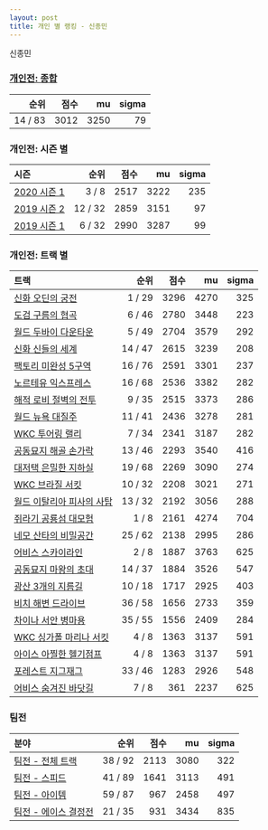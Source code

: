 ```yaml
---
layout: post
title: 개인 별 랭킹 - 신종민
---
```


신종민

### [개인전: 종합](../singles-full)

| 순위 | 점수 | mu | sigma |
|---:|---:|---:|---:|
| 14 / 83 | 3012 | 3250 | 79 |

### 개인전: 시즌 별

| 시즌 | 순위 | 점수 | mu | sigma |
|:---|---:|---:|---:|---:|
| [2020 시즌 1](../singles-s2020_1) | 3 / 8 | 2517 | 3222 | 235 |
| [2019 시즌 2](../singles-s2019_2) | 12 / 32 | 2859 | 3151 | 97 |
| [2019 시즌 1](../singles-s2019_1) | 6 / 32 | 2990 | 3287 | 99 |

### 개인전: 트랙 별

| 트랙 | 순위 | 점수 | mu | sigma |
|:---|---:|---:|---:|---:|
| [신화 오딘의 궁전](../odin) | 1 / 29 | 3296 | 4270 | 325 |
| [도검 구름의 협곡](../hyupgog) | 6 / 46 | 2780 | 3448 | 223 |
| [월드 두바이 다운타운](../dubai) | 5 / 49 | 2704 | 3579 | 292 |
| [신화 신들의 세계](../shinsegye) | 14 / 47 | 2615 | 3239 | 208 |
| [팩토리 미완성 5구역](../district5) | 16 / 76 | 2591 | 3301 | 237 |
| [노르테유 익스프레스](../noex) | 16 / 68 | 2536 | 3382 | 282 |
| [해적 로비 절벽의 전투](../lobby) | 9 / 35 | 2515 | 3373 | 286 |
| [월드 뉴욕 대질주](../newyork) | 11 / 41 | 2436 | 3278 | 281 |
| [WKC 투어링 랠리](../rally) | 7 / 34 | 2341 | 3187 | 282 |
| [공동묘지 해골 손가락](../haeson) | 13 / 46 | 2293 | 3540 | 416 |
| [대저택 은밀한 지하실](../jeotaek) | 19 / 68 | 2269 | 3090 | 274 |
| [WKC 브라질 서킷](../brazil) | 10 / 32 | 2208 | 3021 | 271 |
| [월드 이탈리아 피사의 사탑](../pizza) | 13 / 32 | 2192 | 3056 | 288 |
| [쥐라기 공룡섬 대모험](../dinoisland) | 1 / 8 | 2161 | 4274 | 704 |
| [네모 산타의 비밀공간](../santa) | 25 / 62 | 2138 | 2995 | 286 |
| [어비스 스카이라인](../skyline) | 2 / 8 | 1887 | 3763 | 625 |
| [공동묘지 마왕의 초대](../mawang) | 14 / 37 | 1884 | 3526 | 547 |
| [광산 3개의 지름길](../gwangsamji) | 10 / 18 | 1717 | 2925 | 403 |
| [비치 해변 드라이브](../haebyun) | 36 / 58 | 1656 | 2733 | 359 |
| [차이나 서안 병마용](../byeongma) | 35 / 55 | 1556 | 2409 | 284 |
| [WKC 싱가폴 마리나 서킷](../singapore) | 4 / 8 | 1363 | 3137 | 591 |
| [아이스 아찔한 헬기점프](../heli) | 4 / 8 | 1363 | 3137 | 591 |
| [포레스트 지그재그](../zigzag) | 33 / 46 | 1283 | 2926 | 548 |
| [어비스 숨겨진 바닷길](../hiddenoceanroad) | 7 / 8 | 361 | 2237 | 625 |

### 팀전

| 분야 | 순위 | 점수 | mu | sigma |
|:---|---:|---:|---:|---:|
| [팀전 - 전체 트랙](../team-full) | 38 / 92 | 2113 | 3080 | 322 |
| [팀전 - 스피드](../team-speed) | 41 / 89 | 1641 | 3113 | 491 |
| [팀전 - 아이템](../team-item) | 59 / 87 | 967 | 2458 | 497 |
| [팀전 - 에이스 결정전](../team-ace) | 21 / 35 | 931 | 3434 | 835 |

